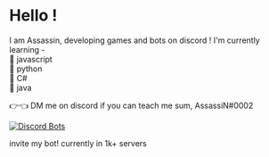 # Hello ! 

I am Assassin, developing games and bots on discord !
       I'm currently learning - <br>
                                           🥩 javascript <br>
                                            🥓 python <br>
                                            🍗 C# <br>
                                            🦐 java <br>

👉👈 DM me on discord if you can teach me sum, AssassiN#0002

[![Discord Bots](https://top.gg/api/widget/779741162465525790.svg)](https://top.gg/bot/779741162465525790)

invite my bot! currently in 1k+ servers
